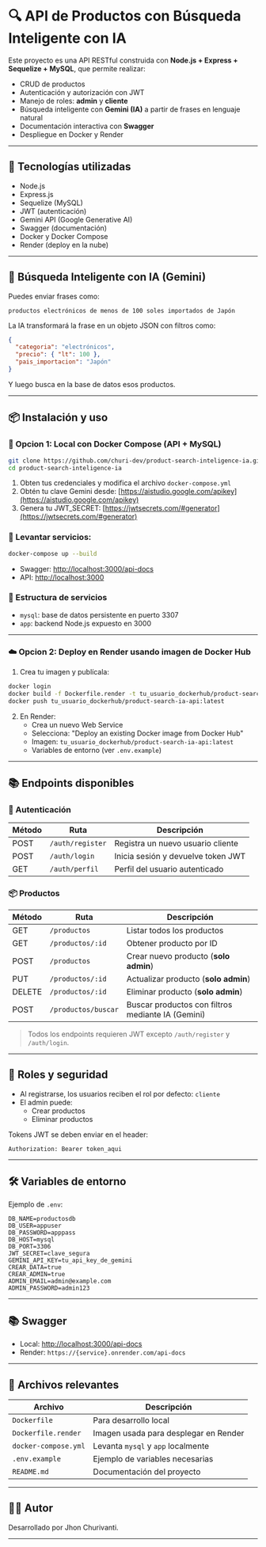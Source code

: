 # 🔍 API de Productos con Búsqueda Inteligente con IA

Este proyecto es una API RESTful construida con **Node.js + Express + Sequelize + MySQL**, que permite realizar:

- CRUD de productos
- Autenticación y autorización con JWT
- Manejo de roles: **admin** y **cliente**
- Búsqueda inteligente con **Gemini (IA)** a partir de frases en lenguaje natural
- Documentación interactiva con **Swagger**
- Despliegue en Docker y Render

---

## 🚀 Tecnologías utilizadas

- Node.js
- Express.js
- Sequelize (MySQL)
- JWT (autenticación)
- Gemini API (Google Generative AI)
- Swagger (documentación)
- Docker y Docker Compose
- Render (deploy en la nube)

---

## 🧠 Búsqueda Inteligente con IA (Gemini)

Puedes enviar frases como:

```
productos electrónicos de menos de 100 soles importados de Japón
```

La IA transformará la frase en un objeto JSON con filtros como:

```json
{
  "categoria": "electrónicos",
  "precio": { "lt": 100 },
  "pais_importacion": "Japón"
}
```

Y luego busca en la base de datos esos productos.

---

## 📦 Instalación y uso

### 🔁 Opcion 1: Local con Docker Compose (API + MySQL)

```bash
git clone https://github.com/churi-dev/product-search-inteligence-ia.git
cd product-search-inteligence-ia
```

1. Obten tus credenciales y modifica el archivo `docker-compose.yml`
2. Obtén tu clave Gemini desde: [https://aistudio.google.com/apikey](https://aistudio.google.com/apikey)
3. Genera tu JWT\_SECRET: [https://jwtsecrets.com/#generator](https://jwtsecrets.com/#generator)

### 🚀 Levantar servicios:

```bash
docker-compose up --build
```

- Swagger: [http://localhost:3000/api-docs](http://localhost:3000/api-docs)
- API: [http://localhost:3000](http://localhost:3000)

### 🐳 Estructura de servicios

- `mysql`: base de datos persistente en puerto 3307
- `app`: backend Node.js expuesto en 3000

---

### ☁️ Opcion 2: Deploy en Render usando imagen de Docker Hub

1. Crea tu imagen y publícala:

```bash
docker login
docker build -f Dockerfile.render -t tu_usuario_dockerhub/product-search-ia-api:latest .
docker push tu_usuario_dockerhub/product-search-ia-api:latest
```

2. En Render:
   - Crea un nuevo Web Service
   - Selecciona: "Deploy an existing Docker image from Docker Hub"
   - Imagen: `tu_usuario_dockerhub/product-search-ia-api:latest`
   - Variables de entorno (ver `.env.example`)

---

## 📚 Endpoints disponibles

### 🔐 Autenticación

| Método | Ruta             | Descripción                        |
| ------ | ---------------- | ---------------------------------- |
| POST   | `/auth/register` | Registra un nuevo usuario cliente  |
| POST   | `/auth/login`    | Inicia sesión y devuelve token JWT |
| GET    | `/auth/perfil`   | Perfil del usuario autenticado     |


### 📦 Productos

| Método | Ruta                | Descripción                                       |
| ------ | ------------------- | ------------------------------------------------- |
| GET    | `/productos`        | Listar todos los productos                        |
| GET    | `/productos/:id`    | Obtener producto por ID                           |
| POST   | `/productos`        | Crear nuevo producto (**solo admin**)             |
| PUT    | `/productos/:id`    | Actualizar producto (**solo admin**)              |
| DELETE | `/productos/:id`    | Eliminar producto (**solo admin**)                |
| POST   | `/productos/buscar` | Buscar productos con filtros mediante IA (Gemini) |

> Todos los endpoints requieren JWT excepto `/auth/register` y `/auth/login`.

---

## 🔐 Roles y seguridad

- Al registrarse, los usuarios reciben el rol por defecto: `cliente`
- El admin puede:
  - Crear productos
  - Eliminar productos

Tokens JWT se deben enviar en el header:

```http
Authorization: Bearer token_aqui
```

---

## 🛠 Variables de entorno

Ejemplo de `.env`:

```env
DB_NAME=productosdb
DB_USER=appuser
DB_PASSWORD=apppass
DB_HOST=mysql
DB_PORT=3306
JWT_SECRET=clave_segura
GEMINI_API_KEY=tu_api_key_de_gemini
CREAR_DATA=true
CREAR_ADMIN=true
ADMIN_EMAIL=admin@example.com
ADMIN_PASSWORD=admin123
```

---

## 📚 Swagger

- Local: [http://localhost:3000/api-docs](http://localhost:3000/api-docs)
- Render: `https://{service}.onrender.com/api-docs`

---

## 📁 Archivos relevantes

| Archivo              | Descripción                           |
| -------------------- | ------------------------------------- |
| `Dockerfile`         | Para desarrollo local                 |
| `Dockerfile.render`  | Imagen usada para desplegar en Render |
| `docker-compose.yml` | Levanta `mysql` y `app` localmente    |
| `.env.example`       | Ejemplo de variables necesarias       |
| `README.md`          | Documentación del proyecto            |

---

## 👨‍💻 Autor

Desarrollado por Jhon Churivanti.

---